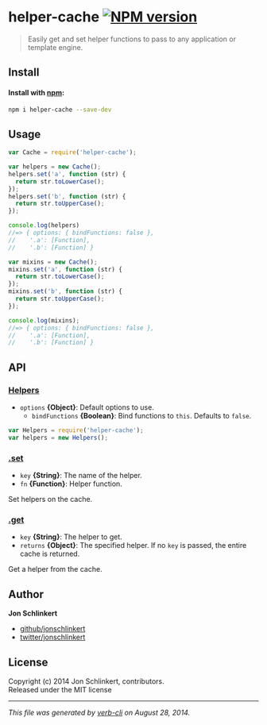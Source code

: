 # helper-cache [![NPM version](https://badge.fury.io/js/helper-cache.svg)](http://badge.fury.io/js/helper-cache)


> Easily get and set helper functions to pass to any application or template engine.

## Install
#### Install with [npm](npmjs.org):

```bash
npm i helper-cache --save-dev
```

## Usage

```js
var Cache = require('helper-cache');

var helpers = new Cache();
helpers.set('a', function (str) {
  return str.toLowerCase();
});
helpers.set('b', function (str) {
  return str.toUpperCase();
});

console.log(helpers)
//=> { options: { bindFunctions: false },
//    '.a': [Function],
//    '.b': [Function] }

var mixins = new Cache();
mixins.set('a', function (str) {
  return str.toLowerCase();
});
mixins.set('b', function (str) {
  return str.toUpperCase();
});

console.log(mixins);
//=> { options: { bindFunctions: false },
//    '.a': [Function],
//    '.b': [Function] }
```

## API
### [Helpers](index.js#L24)

* `options` **{Object}**: Default options to use.  
    - `bindFunctions` **{Boolean}**: Bind functions to `this`. Defaults to `false`.
      

```js
var Helpers = require('helper-cache');
var helpers = new Helpers();
```

### [.set](index.js#L37)

* `key` **{String}**: The name of the helper.    
* `fn` **{Function}**: Helper function.    

Set helpers on the cache.

### [.get](index.js#L59)

* `key` **{String}**: The helper to get.    
* `returns` **{Object}**: The specified helper. If no `key` is passed, the entire cache is returned.  

Get a helper from the cache.

## Author

**Jon Schlinkert**
 
+ [github/jonschlinkert](https://github.com/jonschlinkert)
+ [twitter/jonschlinkert](http://twitter.com/jonschlinkert) 

## License
Copyright (c) 2014 Jon Schlinkert, contributors.  
Released under the MIT license

***

_This file was generated by [verb-cli](https://github.com/assemble/verb-cli) on August 28, 2014._